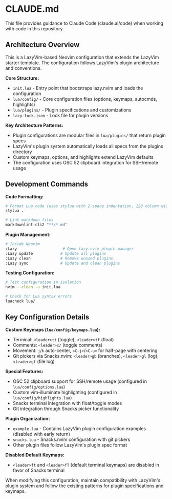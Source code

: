 # CLAUDE.md

This file provides guidance to Claude Code (claude.ai/code) when working with code in this repository.

## Architecture Overview

This is a LazyVim-based Neovim configuration that extends the LazyVim starter template. The configuration follows LazyVim's plugin architecture and conventions.

**Core Structure:**
- `init.lua` - Entry point that bootstraps lazy.nvim and loads the configuration
- `lua/config/` - Core configuration files (options, keymaps, autocmds, highlights)
- `lua/plugins/` - Plugin specifications and customizations
- `lazy-lock.json` - Lock file for plugin versions

**Key Architecture Patterns:**
- Plugin configurations are modular files in `lua/plugins/` that return plugin specs
- LazyVim's plugin system automatically loads all specs from the plugins directory
- Custom keymaps, options, and highlights extend LazyVim defaults
- The configuration uses OSC 52 clipboard integration for SSH/remote usage

## Development Commands

**Code Formatting:**
```bash
# Format Lua code (uses stylua with 2-space indentation, 120 column width)
stylua .

# Lint markdown files
markdownlint-cli2 "**/*.md"
```

**Plugin Management:**
```bash
# Inside Neovim
:Lazy                    # Open lazy.nvim plugin manager
:Lazy update            # Update all plugins
:Lazy clean             # Remove unused plugins
:Lazy sync              # Update and clean plugins
```

**Testing Configuration:**
```bash
# Test configuration in isolation
nvim --clean -u init.lua

# Check for Lua syntax errors
luacheck lua/
```

## Key Configuration Details

**Custom Keymaps (`lua/config/keymaps.lua`):**
- Terminal: `<leader>tt` (toggle), `<leader>tf` (float)
- Comments: `<leader>c/` (toggle comments)
- Movement: `j`/`k` auto-center, `<C-j>`/`<C-u>` for half-page with centering
- Git pickers via Snacks.nvim: `<leader>gb` (branches), `<leader>gl` (log), `<leader>gf` (file log)

**Special Features:**
- OSC 52 clipboard support for SSH/remote usage (configured in `lua/config/options.lua`)
- Custom vim-illuminate highlighting (configured in `lua/config/highlights.lua`)
- Snacks terminal integration with float/toggle modes
- Git integration through Snacks picker functionality

**Plugin Organization:**
- `example.lua` - Contains LazyVim plugin configuration examples (disabled with early return)
- `snacks.lua` - Snacks.nvim configuration with git pickers
- Other plugin files follow LazyVim's plugin spec format

**Disabled Default Keymaps:**
- `<leader>ft` and `<leader>fT` (default terminal keymaps) are disabled in favor of Snacks terminal

When modifying this configuration, maintain compatibility with LazyVim's plugin system and follow the existing patterns for plugin specifications and keymaps.